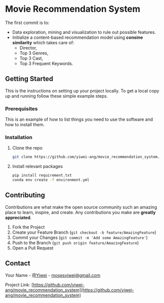 ﻿# Movie Recommendation System

The first commit is to:
* Data exploration, mining and visualization to rule out possible features.
* Initialize a content-based recommendation model using **consine similarity** which takes care of:
  * Director,
  * Top 3 Genres,
  * Top 3 Cast,
  * Top 3 Frequent Keywords.  

<!-- GETTING STARTED -->
## Getting Started

This is the instructions on setting up your project locally.
To get a local copy up and running follow these simple example steps.

### Prerequisites

This is an example of how to list things you need to use the software and how to install them.

### Installation

1. Clone the repo
   ```sh
   git clone https://github.com/yiwei-ang/movie_recommendation_system.git
   ```
2. Install relevant packages
   ```sh
   pip install requirement.txt
   conda env create -f environment.yml
   ```
   
<!-- CONTRIBUTING -->
## Contributing

Contributions are what make the open source community such an amazing place to learn, inspire, and create. Any contributions you make are **greatly appreciated**.

1. Fork the Project
2. Create your Feature Branch (`git checkout -b feature/AmazingFeature`)
3. Commit your Changes (`git commit -m 'Add some AmazingFeature'`)
4. Push to the Branch (`git push origin feature/AmazingFeature`)
5. Open a Pull Request

<!-- CONTACT -->
## Contact

Your Name - [@Yiwei](https://www.linkedin.com/in/yiwei-ang-412bba138/) - mosesyiwei@gmail.com

Project Link: [https://github.com/yiwei-ang/movie_recommendation_system](https://github.com/yiwei-ang/movie_recommendation_system)
